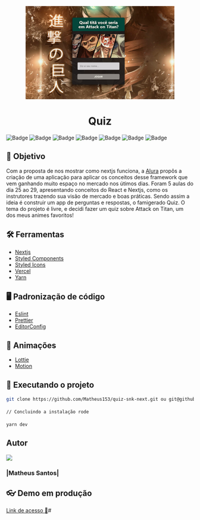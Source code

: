 <div align="center">
	<img src="public/Banner.png" width="400"/>
	<h1>Quiz</h1>
</div>

![Badge](https://img.shields.io/badge/Quiz-CDZ-%23542F61?style=for-the-badge&logo=appveyor)
![Badge](https://img.shields.io/badge/Version-0.1.0-%23542F61?style=for-the-badge&logo=appveyor)
![Badge](https://img.shields.io/badge/React-v16.18.0-%233570B2?style=for-the-badge&logo=appveyor)
![Badge](https://img.shields.io/badge/Node-v14.15.4-%2300B98E?style=for-the-badge&logo=appveyor)
![Badge](https://img.shields.io/badge/Npm-v6.14.10-%2300B98E?style=for-the-badge&logo=appveyor)
![Badge](https://img.shields.io/badge/Deploy-Vercel-%23542F61?style=for-the-badge&logo=appveyor)
![Badge](https://img.shields.io/apm/l/npm?style=for-the-badge)


## :dart: Objetivo

Com a proposta de nos mostrar como nextjs funciona, a [Alura](https://www.alura.com.br/) propôs a criação de uma aplicação para aplicar os conceitos desse framework que vem ganhando muito espaço no mercado nos útimos dias.
Foram 5 aulas do dia 25 ao 29, apresentando conceitos do React e Nextjs, como os instrutores trazendo sua visão de mercado e boas práticas.
Sendo assim a ideia é construir um app de perguntas e respostas, o famigerado Quiz. O tema do projeto é livre, e decidi fazer um quiz sobre Attack on Titan, um dos meus animes favoritos!

## :hammer_and_wrench: Ferramentas

-   [Nextjs](https://nextjs.org/)
-   [Styled Components](https://styled-components.com)
-   [Styled Icons](https://styled-icons.js.org/)
-   [Vercel](https://vercel.com)
-   [Yarn](https://yarnpkg.com/)

## :desktop_computer: Padronização de código

-   [Eslint](https://eslint.org/)
-   [Prettier](https://prettier.io/)
-   [EditorConfig](https://editorconfig.org/)

## :art: Animações

-   [Lottie](https://lottiefiles.com/)
-   [Motion](https://www.framer.com/motion/)

## :rocket: Executando o projeto

```bash
git clone https://github.com/Matheus153/quiz-snk-next.git ou git@github.com:Matheus153/quiz-snk-next.git

// Concluindo a instalação rode

yarn dev
```

## Autor 

<img align="center" width="150" src="https://avatars1.githubusercontent.com/u/62727591?s=460&u=03f8868eec3f187e0c33d7311b5bca386c8419c7&v=4">

### |Matheus Santos|

## :eyeglasses: Demo em produção

[Link de acesso :dizzy:](https://quiz-srnovato.vercel.app/)#
